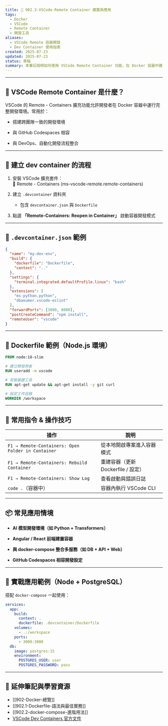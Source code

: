 ```yaml
---
title: 🧩 902.3-VSCode-Remote Container 建置與應用
tags:
  - Docker
  - VSCode
  - Remote Container
  - 開發工具
aliases:
  - VSCode Remote 容器開發
  - Dev Container 使用指南
created: 2025-07-23
updated: 2025-07-23
status: 草稿
summary: 本筆記說明如何使用 VSCode Remote Container 功能，在 Docker 容器中建立一致的開發環境，提升協作與環境一致性。
---
```

---

## 🧩 VSCode Remote Container 是什麼？

VSCode 的 Remote - Containers 擴充功能允許開發者在 Docker 容器中運行完整開發環境。常用於：

- 搭建跨團隊一致的開發環境

- 與 GitHub Codespaces 相容

- 與 DevOps、自動化開發流程整合

---

## 🔧 建立 dev container 的流程

1. 安裝 VSCode 擴充套件：  
    🔹 Remote - Containers (ms-vscode-remote.remote-containers)

2. 建立 `.devcontainer` 資料夾
    
    - 包含 `devcontainer.json` 與 `Dockerfile`

3. 點選 **「Remote-Containers: Reopen in Container」** 啟動容器開發模式

---
## 📄 `.devcontainer.json` 範例

```json
{
  "name": "my-dev-env",
  "build": {
    "dockerfile": "Dockerfile",
    "context": ".."
  },
  "settings": {
    "terminal.integrated.defaultProfile.linux": "bash"
  },
  "extensions": [
    "ms-python.python",
    "dbaeumer.vscode-eslint"
  ],
  "forwardPorts": [3000, 8000],
  "postCreateCommand": "npm install",
  "remoteUser": "vscode"
}
```

---
## 🐳 Dockerfile 範例（Node.js 環境）

```dockerfile
FROM node:18-slim

# 建立開發用者
RUN useradd -m vscode

# 安裝基礎工具
RUN apt-get update && apt-get install -y git curl

# 設定工作目錄
WORKDIR /workspace
```

---
## 🔁 常用指令 & 操作技巧

|操作|說明|
|---|---|
|`F1 → Remote-Containers: Open Folder in Container`|從本地開啟專案進入容器模式|
|`F1 → Remote-Containers: Rebuild Container`|重建容器（更新 Dockerfile / 設定）|
|`F1 → Remote-Containers: Show Log`|查看啟動與錯誤日誌|
|`code .`（容器中）|容器內執行 VSCode CLI|

---
## 📦 常見應用情境

- **AI 模型開發環境（如 Python + Transformers）**

- **Angular / React 前端建置容器**

- **與 docker-compose 整合多服務（如 DB + API + Web）**

- **GitHub Codespaces 相容開發設定**

---

## 🧪 實戰應用範例（Node + PostgreSQL）

搭配 `docker-compose` 一起使用：

```yaml
services:
  app:
    build:
      context: .
      dockerfile: .devcontainer/Dockerfile
    volumes:
      - .:/workspace
    ports:
      - 3000:3000
  db:
    image: postgres:15
    environment:
      POSTGRES_USER: user
      POSTGRES_PASSWORD: pass
```

---
## 🔗 延伸筆記與學習資源

- [[902-Docker-總覽]]
- [[902.1-Dockerfile-語法與最佳實務]]
- [[902.2-docker-compose-進階用法]]
- [VSCode Dev Containers 官方文件](https://code.visualstudio.com/docs/devcontainers/containers)